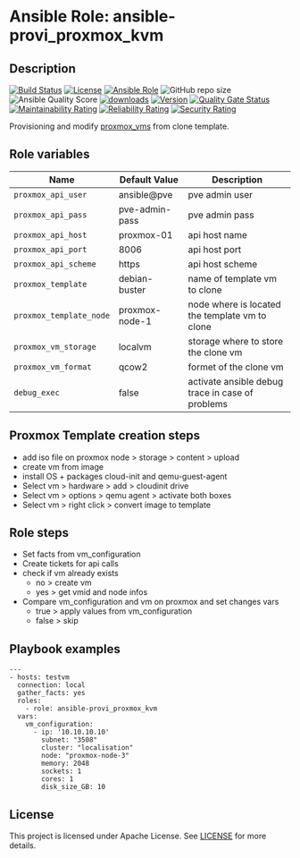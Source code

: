 # Ansible Role: ansible-provi_proxmox_kvm

## Description

[![Build Status](https://travis-ci.com/lotusnoir/ansible-provi_proxmox_kvm.svg?branch=master?style=flat)](https://travis-ci.com/lotusnoir/ansible-provi_proxmox_kvm)
[![License](https://img.shields.io/badge/license-Apache--2.0-brightgreen?style=flat)](https://opensource.org/licenses/Apache-2.0)
[![Ansible Role](https://img.shields.io/badge/galaxy-provi_proxmox_kvm-purple?style=flat)](https://galaxy.ansible.com/lotusnoir/provi_proxmox_kvm)
![GitHub repo size](https://img.shields.io/github/repo-size/lotusnoir/ansible-provi_proxmox_kvm?color=orange&style=flat)
![Ansible Quality Score](https://img.shields.io/ansible/quality/52300)
[![downloads](https://img.shields.io/ansible/role/d/52300)](https://galaxy.ansible.com/lotusnoir/provi_proxmox_kvm)
[![Version](https://img.shields.io/github/release/lotusnoir/ansible-provi_proxmox_kvm.svg)](https://github.com/lotusnoir/ansible-provi_proxmox_kvm/releases/)
[![Quality Gate Status](https://sonarcloud.io/api/project_badges/measure?project=lotusnoir_ansible-provi_proxmox_kvm&metric=alert_status)](https://sonarcloud.io/dashboard?id=lotusnoir_ansible-provi_proxmox_kvm)
[![Maintainability Rating](https://sonarcloud.io/api/project_badges/measure?project=lotusnoir_ansible-provi_proxmox_kvm&metric=sqale_rating)](https://sonarcloud.io/dashboard?id=lotusnoir_ansible-provi_proxmox_kvm)
[![Reliability Rating](https://sonarcloud.io/api/project_badges/measure?project=lotusnoir_ansible-provi_proxmox_kvm&metric=reliability_rating)](https://sonarcloud.io/dashboard?id=lotusnoir_ansible-provi_proxmox_kvm)
[![Security Rating](https://sonarcloud.io/api/project_badges/measure?project=lotusnoir_ansible-provi_proxmox_kvm&metric=security_rating)](https://sonarcloud.io/dashboard?id=lotusnoir_ansible-provi_proxmox_kvm)

Provisioning and modify [proxmox_vms](https://www.proxmox.com/en/) from clone template.

## Role variables

| Name                    | Default Value  | Description                        |
| ----------------------- | -------------- | -----------------------------------|
| `proxmox_api_user`      | ansible@pve    | pve admin user |
| `proxmox_api_pass`      | pve-admin-pass | pve admin pass |
| `proxmox_api_host`      | proxmox-01     | api host name |
| `proxmox_api_port`      | 8006           | api host port |
| `proxmox_api_scheme`    | https          | api host scheme |
| `proxmox_template`      | debian-buster  | name of template vm to clone |
| `proxmox_template_node` | proxmox-node-1 | node where is located the template vm to clone|
| `proxmox_vm_storage`    | localvm        | storage where to store the clone vm |
| `proxmox_vm_format`     | qcow2          | formet of the clone vm |
| `debug_exec`            | false          | activate ansible debug trace in case of problems |

## Proxmox Template creation steps

- add iso file on proxmox
node > storage > content > upload
- create vm from image
- install OS + packages cloud-init and qemu-guest-agent
- Select vm > hardware > add > cloudinit drive
- Select vm > options > qemu agent > activate both boxes
- Select vm > right click > convert image to template

## Role steps

- Set facts from vm_configuration
- Create tickets for api calls
- check if vm already exists
  - no > create vm
  - yes > get vmid and node infos
- Compare vm_configuration and vm on proxmox and set changes vars
     - true > apply values from vm_configuration
     - false > skip


## Playbook examples

	---
	- hosts: testvm
      connection: local
	  gather_facts: yes
	  roles:
	    - role: ansible-provi_proxmox_kvm
      vars:
        vm_configuration:
          - ip: '10.10.10.10'
            subnet: "3508"
            cluster: "localisation"
            node: "proxmox-node-3"
            memory: 2048
            sockets: 1
            cores: 1
            disk_size_GB: 10

## License

This project is licensed under Apache License. See [LICENSE](/LICENSE) for more details.
